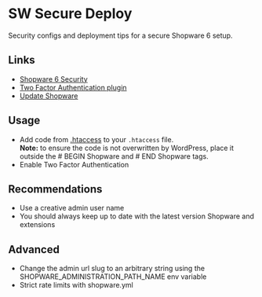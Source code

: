 # SW Secure Deploy

Security configs and deployment tips for a secure Shopware 6 setup.

## Links

- [Shopware 6 Security](https://docs.shopware.com/en/shopware-6-en/tutorials-and-faq/security-measures)
- [Two Factor Authentication plugin](https://github.com/runelaenen/shopware6-two-factor-auth)
- [Update Shopware](https://www.thomaspeissl.com/blog/posts/2024-04-29-update-shopware-6-with-composer-update-no-scripts/)

## Usage

- Add code from [.htaccess](.htaccess) to your `.htaccess` file.  
**Note:** to ensure the code is not overwritten by WordPress, place it outside the # BEGIN Shopware and # END Shopware tags.
- Enable Two Factor Authentication

## Recommendations

- Use a creative admin user name
- You should always keep up to date with the latest version Shopware and extensions

## Advanced

- Change the admin url slug to an arbitrary string using the SHOPWARE_ADMINISTRATION_PATH_NAME env variable
- Strict rate limits with shopware.yml
